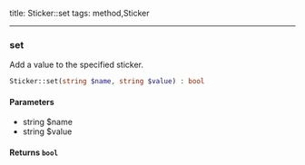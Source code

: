 title: Sticker::set
tags: method,Sticker

---

<div class="method">
<h3 class="method-name">set</h3>
<p>Add a value to the specified sticker.</p>

```php
Sticker::set(string $name, string $value) : bool
```

#### Parameters

*  string $name
*  string $value


#### Returns `bool`




</div>